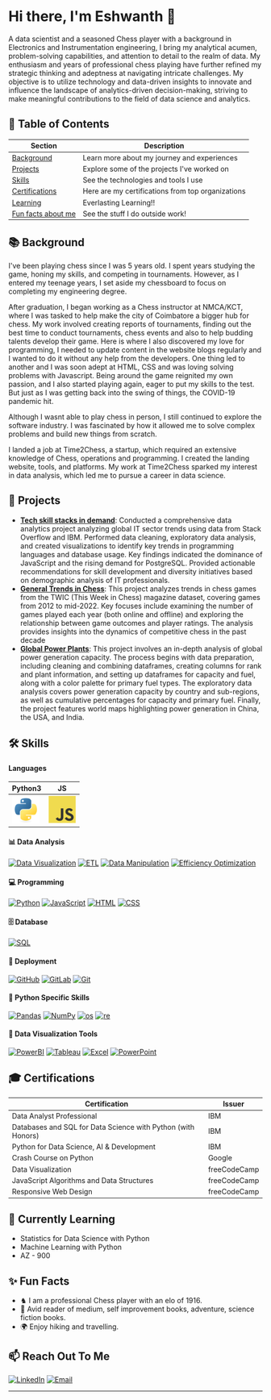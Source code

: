 # Hi there, I'm Eshwanth 👋

A data scientist and a seasoned Chess player with a background in Electronics and Instrumentation engineering, I bring my analytical acumen, problem-solving capabilities, and attention to detail to the realm of data. My enthusiasm and years of professional chess playing have further refined my strategic thinking and adeptness at navigating intricate challenges. My objective is to utilize technology and data-driven insights to innovate and influence the landscape of analytics-driven decision-making, striving to make meaningful contributions to the field of data science and analytics.

## **📜 Table of Contents**

| Section | Description |
|---------|-------------|
| [Background](#-background) | Learn more about my journey and experiences |
| [Projects](#-projects) | Explore some of the projects I've worked on |
| [Skills](#🛠️-skills) | See the technologies and tools I use |
| [Certifications](#-certifications) | Here are my certifications from top organizations |
| [Learning](#-currently-learning) | Everlasting Learning!! |
| [Fun facts about me](#-fun-facts) | See the stuff  I do outside work! |

## **📚 Background**
I've been playing chess since I was 5 years old. I spent years studying the game, honing my skills, and competing in tournaments. However, as I entered my teenage years, I set aside my chessboard to focus on completing my engineering degree.

After graduation, I began working as a Chess instructor at NMCA/KCT, where I was tasked to help make the city of Coimbatore a bigger hub for chess. My work involved creating reports of tournaments, finding out the best time to conduct tournaments, chess events and also to help budding talents develop their game. Here is where I also discovered my love for programming, I needed to update content in the website blogs regularly and I wanted to do it without any help from the developers. One thing led to another and I was soon adept at HTML, CSS and was loving solving problems with Javascript. Being around the game reignited my own passion, and I also started playing again, eager to put my skills to the test. But just as I was getting back into the swing of things, the COVID-19 pandemic hit.

Although I wasnt able to play chess in person, I still continued to explore the software industry. I was fascinated by how it allowed me to solve complex problems and build new things from scratch.

I landed a job at Time2Chess, a startup, which required an extensive knowledge of Chess, operations and programming. I created the landing website, tools, and platforms. My work at Time2Chess sparked my interest in data analysis, which led me to pursue a career in data science. 

## **📂 Projects**
- **[Tech skill stacks in demand](https://github.com/EshwanthJ/IBM-Data-Analyst-Capstone-Project)**: Conducted a comprehensive data analytics project analyzing global IT sector trends using data from Stack Overflow and IBM. Performed data cleaning, exploratory data analysis, and created visualizations to identify key trends in programming languages and database usage. Key findings indicated the dominance of JavaScript and the rising demand for PostgreSQL. Provided actionable recommendations for skill development and diversity initiatives based on demographic analysis of IT professionals.
- **[General Trends in Chess](https://github.com/EshwanthJ/Trends_in_Chess)**: This project analyzes trends in chess games from the TWIC (This Week in Chess) magazine dataset, covering games from 2012 to mid-2022. Key focuses include examining the number of games played each year (both online and offline) and exploring the relationship between game outcomes and player ratings. The analysis provides insights into the dynamics of competitive chess in the past decade
- **[Global Power Plants](https://github.com/EshwanthJ/global_power_plants)**: This project involves an in-depth analysis of global power generation capacity. The process begins with data preparation, including cleaning and combining dataframes, creating columns for rank and plant information, and setting up dataframes for capacity and fuel, along with a color palette for primary fuel types. The exploratory data analysis covers power generation capacity by country and sub-regions, as well as cumulative percentages for capacity and primary fuel. Finally, the project features world maps highlighting power generation in China, the USA, and India.

## **🛠️ Skills**

#### **Languages**
| Python3 | JS |
|----------|----------|
|  <img src="https://github.com/devicons/devicon/blob/master/icons/python/python-original.svg" title="Python"  alt="Python" width="55" height="55"/> | <img src="https://github.com/devicons/devicon/blob/master/icons/javascript/javascript-original.svg" title="JavaScript" alt="JavaScript" width="55" height="55"/> | 


#### **📊 Data Analysis**

[![Data Visualization](https://img.shields.io/badge/Data_Visualization-Advanced-green)]()
[![ETL](https://img.shields.io/badge/ETL-Advanced-green)]()
[![Data Manipulation](https://img.shields.io/badge/Data_Manipulation-Proficient-yellow)]()
[![Efficiency Optimization](https://img.shields.io/badge/Efficiency_Optimization-Intermediate-orange)]()

#### **💻 Programming**

[![Python](https://img.shields.io/badge/Python-advanced-green)]()
[![JavaScript](https://img.shields.io/badge/JavaScript-advanced-green)]()
[![HTML](https://img.shields.io/badge/HTML-expert-blue)]()
[![CSS](https://img.shields.io/badge/CSS-Proficient-yellow)]()

#### **🗄️ Database**

[![SQL](https://img.shields.io/badge/SQL-Intermediate-orange)]()

#### **🚀 Deployment**

[![GitHub](https://img.shields.io/badge/GitHub-Proficient-yellow)]()
[![GitLab](https://img.shields.io/badge/GitLab-Proficient-yellow)]()
[![Git](https://img.shields.io/badge/Git-Intermediate-orange)]()

#### **🐍 Python Specific Skills**

[![Pandas](https://img.shields.io/badge/Pandas-Advanced-green)]()
[![NumPy](https://img.shields.io/badge/NumPy-Advanced-green)]()
[![os](https://img.shields.io/badge/os-Proficient-yellow)]()
[![re](https://img.shields.io/badge/re-Proficient-yellow)]()

#### **🔧 Data Visualization Tools**

[![PowerBI](https://img.shields.io/badge/PowerBI-Proficient-yellow)]()
[![Tableau](https://img.shields.io/badge/Tableau-Proficient-yellow)]()
[![Excel](https://img.shields.io/badge/Excel-Advanced-green)]()
[![PowerPoint](https://img.shields.io/badge/PowerPoint-Intermediate-orange)]()

## **🎓 Certifications**

| Certification | Issuer |
|---------------|--------|
| Data Analyst Professional | IBM |
| Databases and SQL for Data Science with Python (with Honors) | IBM |
| Python for Data Science, AI & Development | IBM |
| Crash Course on Python | Google |
| Data Visualization | freeCodeCamp |
| JavaScript Algorithms and Data Structures | freeCodeCamp |
| Responsive Web Design | freeCodeCamp |

## **🌱 Currently Learning**
- Statistics for Data Science with Python
- Machine Learning with Python
- AZ - 900

## **✨ Fun Facts**

- ♞ I am a professional Chess player with an elo of 1916.
- 📖 Avid reader of medium, self improvement books, adventure, science fiction books.
- 🌍 Enjoy hiking and travelling.

## **📫 Reach Out To Me**

[![LinkedIn](https://img.shields.io/badge/-LinkedIn-0077B5?style=flat&logo=linkedin&logoColor=white)](https://www.linkedin.com/in/eshwanthj/)
[![Email](https://img.shields.io/badge/-Email-D14836?style=flat&logo=gmail&logoColor=white)](mailto:your.eshwanthj@gmail.com)

---
